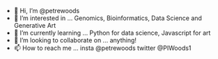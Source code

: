 - 👋 Hi, I’m @petrewoods
- 👀 I’m interested in ... Genomics, Bioinformatics, Data Science and Generative Art
- 🌱 I’m currently learning ... Python for data science, Javascript for art
- 💞️ I’m looking to collaborate on ... anything!
- 📫 How to reach me ... insta @petrewoods twitter @PIWoods1

<!---
petrewoods/petrewoods is a ✨ special ✨ repository because its `README.md` (this file) appears on your GitHub profile.
You can click the Preview link to take a look at your changes.
--->
